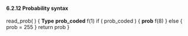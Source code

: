 #### 6.2.12 Probability syntax

<div class="syntax">
read_prob( ) {                                                        <b>Type</b>
    <b>prob_coded</b>                                                        f(1)
    if ( prob_coded ) {
        <b>prob</b>                                                          f(8)
    } else {
        prob = 255
    }
    return prob
}

</div>
